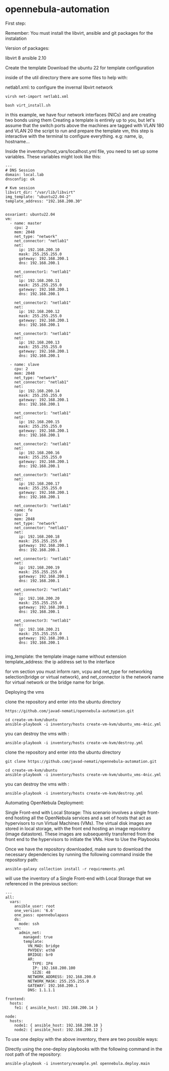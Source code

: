 
# opennebula-automation
First step:

Remember: You must install the libvirt, ansible and git packages for the instalation

Version of packages:

libvirt 8
ansible 2.10


Create the template Download the ubuntu  22 for template configuration


inside of the util directory there are some files to help with:

netlab1.xml: to configure the invernal libvirt network

```
virsh net-import netlab1.xml
```


```
bash virt_install.sh
```

in this example, we have four network interfaces (NICs) and are creating two bonds using them
Creating a template is entirely up to you, but let's assume that the switch ports above the machines are tagged with VLAN 180 and VLAN 20
the script to run and prepare the template vm, this step is interactive with the terminal to configure everything. e.g: name, ip, hostname…


Inside the inventory/host_vars/localhost.yml file, you need to set up some variables. These variables might look like this:

```
---
# DNS Session
domain: local.lab
dnsconfig: ok

# Kvm session
libvirt_dir: "/var/lib/libvirt"
img_template: "ubuntu22.04-2"
template_address: "192.168.200.30"


osvariant: ubuntu22.04
vm:
  - name: master
    cpu: 2
    mem: 2048
    net_type: "network"
    net_connector: "netlab1"
    net:
      ip: 192.168.200.10
      mask: 255.255.255.0
      gateway: 192.168.200.1
      dns: 192.168.200.1

    net_connector1: "netlab1"
    net:
      ip: 192.168.200.11
      mask: 255.255.255.0
      gateway: 192.168.200.1
      dns: 192.168.200.1

    net_connector2: "netlab1"
    net:
      ip: 192.168.200.12
      mask: 255.255.255.0
      gateway: 192.168.200.1
      dns: 192.168.200.1

    net_connector3: "netlab1"
    net:
      ip: 192.168.200.13
      mask: 255.255.255.0
      gateway: 192.168.200.1
      dns: 192.168.200.1

  - name: slave
    cpu: 2
    mem: 2048
    net_type: "network"
    net_connector: "netlab1"
    net:
      ip: 192.168.200.14
      mask: 255.255.255.0
      gateway: 192.168.200.1
      dns: 192.168.200.1

    net_connector1: "netlab1"
    net:
      ip: 192.168.200.15
      mask: 255.255.255.0
      gateway: 192.168.200.1
      dns: 192.168.200.1

    net_connector2: "netlab1"
    net:
      ip: 192.168.200.16
      mask: 255.255.255.0
      gateway: 192.168.200.1
      dns: 192.168.200.1

    net_connector3: "netlab1"
    net:
      ip: 192.168.200.17
      mask: 255.255.255.0
      gateway: 192.168.200.1
      dns: 192.168.200.1

    net_connector3: "netlab1"
  - name: fe
    cpu: 2
    mem: 2048
    net_type: "network"
    net_connector: "netlab1"
    net:
      ip: 192.168.200.18
      mask: 255.255.255.0
      gateway: 192.168.200.1
      dns: 192.168.200.1

    net_connector1: "netlab1"
    net:
      ip: 192.168.200.19
      mask: 255.255.255.0
      gateway: 192.168.200.1
      dns: 192.168.200.1

    net_connector2: "netlab1"
    net:
      ip: 192.168.200.20
      mask: 255.255.255.0
      gateway: 192.168.200.1
      dns: 192.168.200.1

    net_connector3: "netlab1"
    net:
      ip: 192.168.200.21
      mask: 255.255.255.0
      gateway: 192.168.200.1
      dns: 192.168.200.1


```






img_template: the template image name without extension template_address: the ip address set to the interface


for vm section you must inform ram, vcpu and net_type for networking selection(bridge or virtual network), and net_connector is the network name for virtual network or the bridge name for brige.




Deploying the vms


clone the repository and enter into the ubuntu directory
```
https://github.com/javad-nemati/opennebula-automation.git
```
```
cd create-vm-kvm/ubuntu
ansible-playbook -i inventory/hosts create-vm-kvm/ubuntu_vms-4nic.yml
```
you can destroy the vms with :
```
ansible-playbook -i inventory/hosts create-vm-kvm/destroy.yml
```




clone the repository and enter into the ubuntu directory
```
git clone https://github.com/javad-nemati/opennebula-automation.git
```
```
cd create-vm-kvm/ubuntu
ansible-playbook -i inventory/hosts create-vm-kvm/ubuntu_vms-4nic.yml
```
you can destroy the vms with :
```
ansible-playbook -i inventory/hosts create-vm-kvm/destroy.yml
```

Automating OpenNebula Deployment:

Single Front-end with Local Storage: This scenario involves a single front-end hosting all the OpenNebula services and a set of hosts that act as hypervisors to run Virtual Machines (VMs). The virtual disk images are stored in local storage, with the front end hosting an image repository (image datastore). These images are subsequently transferred from the front end to the hypervisors to initiate the VMs.
How to Use the Playbooks

Once we have the repository downloaded, make sure to download the necessary dependencies by running the following command inside the repository path:
```
ansible-galaxy collection install -r requirements.yml
```
will use the inventory of a Single Front-end with Local Storage that we referenced in the previous section:

```
---
all:
  vars:
    ansible_user: root
    one_version: '6.6'
    one_pass: opennebulapass
    ds:
      mode: ssh
    vn:
      admin_net:
        managed: true
        template:
          VN_MAD: bridge
          PHYDEV: eth0
          BRIDGE: br0
          AR:
            TYPE: IP4
            IP: 192.168.200.100
            SIZE: 48
          NETWORK_ADDRESS: 192.168.200.0
          NETWORK_MASK: 255.255.255.0
          GATEWAY: 192.168.200.1
          DNS: 1.1.1.1

frontend:
  hosts:
    fe1: { ansible_host: 192.168.200.14 }

node:
  hosts:
    node1: { ansible_host: 192.168.200.10 }
    node2: { ansible_host: 192.168.200.12 }

```

To use one deploy with the above inventory, there are two possible ways:

Directly using the one-deploy playbooks with the following command in the root path of the repository:
```
ansible-playbook -i inventory/example.yml opennebula.deploy.main
```

